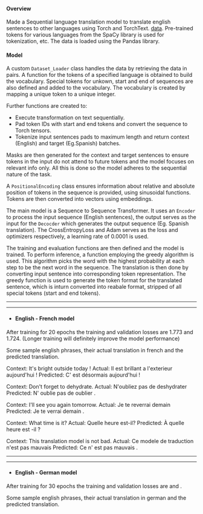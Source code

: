 #### Overview

Made a Sequential language translation model to translate english sentences to other languages using Torch and TorchText. [data]().
Pre-trained tokens for various languages from the SpaCy library is used for tokenization, etc. The data is loaded using the Pandas library.


#### Model 

A custom `Dataset_Loader` class handles the data by retrieving the data in pairs. A function for the tokens of a specified language is obtained to build the vocabulary. Special tokens for unkown, start and end of sequences are also defined and added to the vocabulary. The vocabulary is created by mapping a unique token to a unique integer.

Further functions are created to:
- Execute transformation on text sequentially.
- Pad token IDs with start and end tokens and convert the sequence to Torch tensors.
- Tokenize input sentences pads to maximum length and return context (English) and target (Eg.Spanish) batches.

Masks are then generated for the context and target sentences to ensure tokens in the input do not attend to future tokens and the model focuses on relevant info only. All this is done so the model adheres to the sequential nature of the task.

A `PositionalEncoding` class ensures information about relative and absolute position of tokens in the sequence is provided, using sinusoidal functions. Tokens are then converted into vectors using embeddings.

The main model is a Sequence to Sequence Transformer. It uses an `Encoder` to process the input sequence (English sentences), the output serves as the input for the `Decocder` which generates the output sequence (Eg. Spanish translation).
The CrossEntropyLoss and Adam serves as the loss and optimizers respectively, a learning rate of 0.0001 is used.

The training and evaluation functions are then defined and the model is trained.
To perform inference, a function employing the greedy algorithm is used. This algorithm picks the word with the highest probability at each step to be the next word in the sequence.
The translation is then done by converting input sentence into corresponding token representation. The greedy function is used to generate the token format for the translated sentence, which is inturn converted into reabale format, stripped of all special tokens (start and end tokens).

--------------------------------------------------------------------------------------------------------------------------------------------------------------------------------------------------------------------------
--------------------------------------------------------------------------------------------------------------------------------------------------------------------------------------------------------------------------


- #### English - French model

After training for 20 epochs the training and validation losses are 1.773 and 1.724. (Longer training will definitely improve the model performance)

Some sample english phrases, their actual translation in french and the predicted translation.

Context: It's bright outside today !
Actual: Il est brillant a l'exterieur aujourd'hui !
Predicted:  C' est désormais aujourd'hui ! 

Context: Don't forget to dehydrate.
Actual: N'oubliez pas de deshydrater
Predicted:  N' oublie pas de oublier . 
 
Context: I'll see you again tomorrow.
Actual: Je te reverrai demain
Predicted:  Je te verrai demain . 
 
Context: What time is it?
Actual: Quelle heure est-il?
Predicted:  À quelle heure est -il ? 
 
Context: This translation model is not bad.
Actual: Ce modele de traduction n'est pas mauvais
Predicted:  Ce n' est pas mauvais .

--------------------------------------------------------------------------------------------------------------------------------------------------------------------------------------------------------------------------
--------------------------------------------------------------------------------------------------------------------------------------------------------------------------------------------------------------------------


- #### English - German model

After training for 30 epochs the training and validation losses are  and . 

Some sample english phrases, their actual translation in german and the predicted translation.
